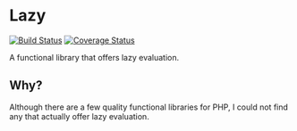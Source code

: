 

# Lazy
[![Build Status](https://travis-ci.org/mwijngaard/lazy.svg?branch=master)](https://travis-ci.org/mwijngaard/lazy) [![Coverage Status](https://coveralls.io/repos/mwijngaard/lazy/badge.svg?branch=master&service=github)](https://coveralls.io/github/mwijngaard/lazy?branch=master)

A functional library that offers lazy evaluation.

## Why?
Although there are a few quality functional libraries for PHP, I could not find any that actually offer lazy evaluation.
